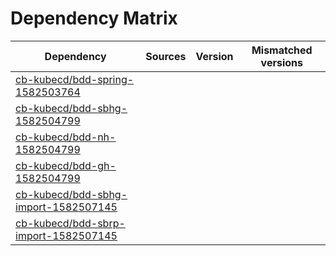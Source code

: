 # Dependency Matrix

Dependency | Sources | Version | Mismatched versions
---------- | ------- | ------- | -------------------
[cb-kubecd/bdd-spring-1582503764](https://github.com/cb-kubecd/bdd-spring-1582503764.git) |  | []() | 
[cb-kubecd/bdd-sbhg-1582504799](https://github.com/cb-kubecd/bdd-sbhg-1582504799.git) |  | []() | 
[cb-kubecd/bdd-nh-1582504799](https://github.com/cb-kubecd/bdd-nh-1582504799.git) |  | []() | 
[cb-kubecd/bdd-gh-1582504799](https://github.com/cb-kubecd/bdd-gh-1582504799.git) |  | []() | 
[cb-kubecd/bdd-sbhg-import-1582507145](https://github.com/cb-kubecd/bdd-sbhg-import-1582507145.git) |  | []() | 
[cb-kubecd/bdd-sbrp-import-1582507145](https://github.com/cb-kubecd/bdd-sbrp-import-1582507145.git) |  | []() | 
